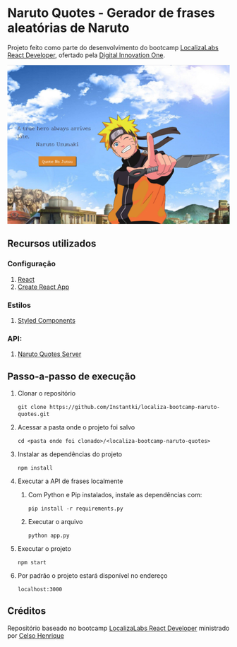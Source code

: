 # Naruto Quotes - Gerador de frases aleatórias de Naruto

Projeto feito como parte do desenvolvimento do bootcamp [LocalizaLabs React Developer](https://digitalinnovation.one/bootcamps/localizalabs-react-developer), ofertado pela [Digital Innovation One](https://digitalinnovation.one/).

<img src="src/assets/github/home.png" height="360" width="640"/>

## Recursos utilizados

### Configuração

1. [React](https://pt-br.reactjs.org/)
2. [Create React App](https://create-react-app.dev/)

### Estilos

1. [Styled Components](https://styled-components.com/)

### API:

1. [Naruto Quotes Server](https://github.com/celso-henrique/naruto-quotes-server)

## Passo-a-passo de execução

1. Clonar o repositório

   ```
   git clone https://github.com/Instantki/localiza-bootcamp-naruto-quotes.git
   ```

2. Acessar a pasta onde o projeto foi salvo

   ```
   cd <pasta onde foi clonado>/<localiza-bootcamp-naruto-quotes>
   ```

3. Instalar as dependências do projeto

   ```
   npm install
   ```

4. Executar a API de frases localmente

   1. Com Python e Pip instalados, instale as dependências com:
      ```
      pip install -r requirements.py
      ```
   1. Executar o arquivo

      ```
      python app.py
      ```

5. Executar o projeto

   ```
   npm start
   ```

6. Por padrão o projeto estará disponível no endereço

   ```
   localhost:3000
   ```

## Créditos

Repositório baseado no bootcamp [LocalizaLabs React Developer](https://digitalinnovation.one/bootcamps/localizalabs-react-developer) ministrado por [Celso Henrique](https://github.com/celso-henrique)
